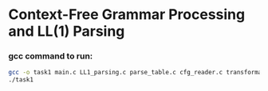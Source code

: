 # Context-Free Grammar Processing and LL(1) Parsing

### gcc command to run:
```sh
gcc -o task1 main.c LL1_parsing.c parse_table.c cfg_reader.c transformations.c string_parser.c
./task1
```